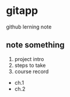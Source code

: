 # gitapp
github lerning note

## note something
1. project intro
2. steps to take
3. course record
  - ch.1
  - ch.2
